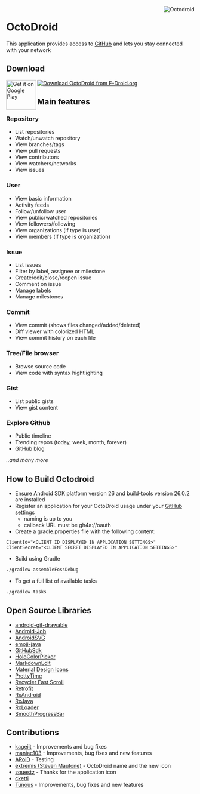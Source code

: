 <img alt="Octodroid" align="right" src="https://raw.githubusercontent.com/slapperwan/gh4a/master/app/src/main/res/drawable-xxhdpi/octodroid.png">

OctoDroid
=========
This application provides access to [GitHub](https://github.com/) and lets you stay connected with your network

Download
--------
<a href='https://play.google.com/store/apps/details?id=com.gh4a'><img alt='Get it on Google Play' src='https://play.google.com/intl/en_us/badges/images/generic/en_badge_web_generic.png' height="80px" align="left"/></a> [![Download OctoDroid from F-Droid.org](https://i.imgur.com/um29KX1.png)](https://f-droid.org/packages/com.gh4a/)

Main features
-------------

### Repository
* List repositories
* Watch/unwatch repository
* View branches/tags
* View pull requests
* View contributors
* View watchers/networks
* View issues

### User
* View basic information
* Activity feeds
* Follow/unfollow user
* View public/watched repositories
* View followers/following
* View organizations (if type is user)
* View members (if type is organization)

### Issue
* List issues
* Filter by label, assignee or milestone
* Create/edit/close/reopen issue
* Comment on issue
* Manage labels
* Manage milestones

### Commit
* View commit (shows files changed/added/deleted)
* Diff viewer with colorized HTML
* View commit history on each file

### Tree/File browser
* Browse source code
* View code with syntax hightlighting

### Gist
* List public gists
* View gist content

### Explore Github
* Public timeline
* Trending repos (today, week, month, forever)
* GitHub blog

*..and many more*

How to Build Octodroid
----------------------
- Ensure Android SDK platform version 26 and build-tools version 26.0.2 are installed
- Register an application for your OctoDroid usage under your [GitHub settings](https://github.com/settings/developers)
  * naming is up to you
  * callback URL must be gh4a://oauth
- Create a gradle.properties file with the following content:
```
ClientId="<CLIENT ID DISPLAYED IN APPLICATION SETTINGS>"
ClientSecret="<CLIENT SECRET DISPLAYED IN APPLICATION SETTINGS>"
```

- Build using Gradle

```bash
./gradlew assembleFossDebug
```

- To get a full list of available tasks

```bash
./gradlew tasks
```

Open Source Libraries
---------------------
* [android-gif-drawable](https://github.com/koral--/android-gif-drawable)
* [Android-Job](https://github.com/evernote/android-job)
* [AndroidSVG](https://github.com/BigBadaboom/androidsvg)
* [emoji-java](https://github.com/vdurmont/emoji-java)
* [GitHubSdk](https://github.com/maniac103/GitHubSdk)
* [HoloColorPicker](https://github.com/LarsWerkman/HoloColorPicker)
* [MarkdownEdit](https://github.com/Tunous/MarkdownEdit)
* [Material Design Icons](https://github.com/google/material-design-icons)
* [PrettyTime](https://github.com/ocpsoft/prettytime)
* [Recycler Fast Scroll](https://github.com/pluscubed/recycler-fast-scroll)
* [Retrofit](https://github.com/square/retrofit)
* [RxAndroid](https://github.com/ReactiveX/RxAndroid)
* [RxJava](https://github.com/ReactiveX/RxJava)
* [RxLoader](https://github.com/maniac103/RxLoader)
* [SmoothProgressBar](https://github.com/castorflex/SmoothProgressBar)

Contributions
-------------
* [kageiit](https://github.com/kageiit) - Improvements and bug fixes
* [maniac103](https://github.com/maniac103) - Improvements, bug fixes and new features
* [ARoiD](https://github.com/ARoiD) - Testing
* [extremis (Steven Mautone)](https://github.com/extremis) - OctoDroid name and the new icon
* [zquestz](https://github.com/zquestz) - Thanks for the application icon
* [cketti](https://github.com/cketti)
* [Tunous](https://github.com/Tunous) - Improvements, bug fixes and new features
